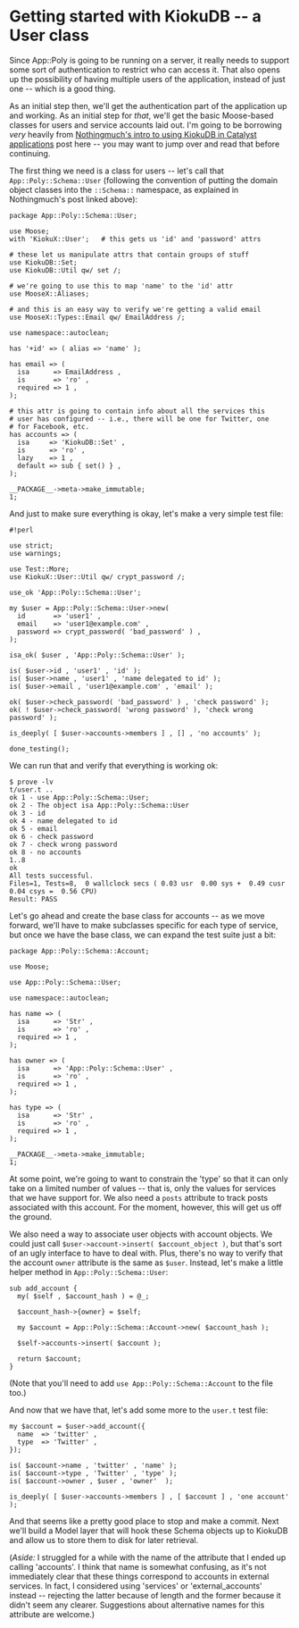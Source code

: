 # Getting started with KiokuDB -- a User class

Since App::Poly is going to be running on a server, it really needs to support some sort of authentication to restrict who can access it. That also opens up the possibility of having multiple users of the application, instead of just one -- which is a good thing.

As an initial step then, we'll get the authentication part of the application up and working. As an initial step for _that_, we'll get the basic Moose-based classes for users and service accounts laid out. I'm going to be borrowing _very_ heavily from [Nothingmuch's intro to using KiokuDB in Catalyst applications][kiokudb-with-cat] post here -- you may want to jump over and read that before continuing.

The first thing we need is a class for users -- let's call that  `App::Poly::Schema::User` (following the convention of putting the domain object classes into the `::Schema::` namespace, as explained in Nothingmuch's post linked above):

    package App::Poly::Schema::User;
    
    use Moose;
    with 'KiokuX::User';   # this gets us 'id' and 'password' attrs
    
    # these let us manipulate attrs that contain groups of stuff
    use KiokuDB::Set;
    use KiokuDB::Util qw/ set /;
    
    # we're going to use this to map 'name' to the 'id' attr
    use MooseX::Aliases;
    
    # and this is an easy way to verify we're getting a valid email
    use MooseX::Types::Email qw/ EmailAddress /;
    
    use namespace::autoclean;
    
    has '+id' => ( alias => 'name' );
    
    has email => (
      isa      => EmailAddress ,
      is       => 'ro' ,
      required => 1 ,
    );
    
    # this attr is going to contain info about all the services this
    # user has configured -- i.e., there will be one for Twitter, one
    # for Facebook, etc. 
    has accounts => (
      isa     => 'KiokuDB::Set' ,
      is      => 'ro' ,
      lazy    => 1 ,
      default => sub { set() } ,
    );
    
    __PACKAGE__->meta->make_immutable;
    1;

And just to make sure everything is okay, let's make a very simple test file: 

    #!perl
    
    use strict;
    use warnings;
    
    use Test::More;
    use KiokuX::User::Util qw/ crypt_password /;
    
    use_ok 'App::Poly::Schema::User';
    
    my $user = App::Poly::Schema::User->new(
      id       => 'user1' ,
      email    => 'user1@example.com' ,
      password => crypt_password( 'bad_password' ) ,
    );
    
    isa_ok( $user , 'App::Poly::Schema::User' );
    
    is( $user->id , 'user1' , 'id' );
    is( $user->name , 'user1' , 'name delegated to id' );
    is( $user->email , 'user1@example.com' , 'email' );
    
    ok( $user->check_password( 'bad_password' ) , 'check password' );
    ok( ! $user->check_password( 'wrong password' ), 'check wrong password' );
    
    is_deeply( [ $user->accounts->members ] , [] , 'no accounts' );
    
    done_testing();

We can run that and verify that everything is working ok:

    $ prove -lv
    t/user.t .. 
    ok 1 - use App::Poly::Schema::User;
    ok 2 - The object isa App::Poly::Schema::User
    ok 3 - id
    ok 4 - name delegated to id
    ok 5 - email
    ok 6 - check password
    ok 7 - check wrong password
    ok 8 - no accounts
    1..8
    ok
    All tests successful.
    Files=1, Tests=8,  0 wallclock secs ( 0.03 usr  0.00 sys +  0.49 cusr  0.04 csys =  0.56 CPU)
    Result: PASS

Let's go ahead and create the base class for accounts -- as we move forward, we'll have to make subclasses specific for each type of service, but once we have the base class, we can expand the test suite just a bit:

    package App::Poly::Schema::Account;
    
    use Moose;
    
    use App::Poly::Schema::User;
    
    use namespace::autoclean;
    
    has name => (
      isa      => 'Str' ,
      is       => 'ro' ,
      required => 1 ,
    );
    
    has owner => (
      isa      => 'App::Poly::Schema::User' ,
      is       => 'ro' ,
      required => 1 ,
    );
    
    has type => (
      isa      => 'Str' ,
      is       => 'ro' ,
      required => 1 ,
    );
    
    __PACKAGE__->meta->make_immutable;
    1;

At some point, we're going to want to constrain the 'type' so that it can only take on a limited number of values -- that is, only the values for services that we have support for. We also need a `posts` attribute to track posts associated with this account. For the moment, however, this will get us off the ground. 

We also need a way to associate user objects with account objects. We could just call `$user->account->insert( $account_object )`, but that's sort of an ugly interface to have to deal with. Plus, there's no way to verify that the account `owner` attribute is the same as `$user`. Instead, let's make a little helper method in `App::Poly::Schema::User`:

    sub add_account {
      my( $self , $account_hash ) = @_;
    
      $account_hash->{owner} = $self;
    
      my $account = App::Poly::Schema::Account->new( $account_hash );
    
      $self->accounts->insert( $account );
    
      return $account;
    }

(Note that you'll need to add `use App::Poly::Schema::Account` to the file too.)

And now that we have that, let's add some more to the `user.t` test file:

    my $account = $user->add_account({
      name  => 'twitter' ,
      type  => 'Twitter' ,
    });
    
    is( $account->name , 'twitter' , 'name' );
    is( $account->type , 'Twitter' , 'type' );
    is( $account->owner , $user , 'owner'  );
    
    is_deeply( [ $user->accounts->members ] , [ $account ] , 'one account' );

And that seems like a pretty good place to stop and make a commit. Next we'll build a Model layer that will hook these Schema objects up to KiokuDB and allow us to store them to disk for later retrieval. 

(*Aside:* I struggled for a while with the name of the attribute that I ended up calling 'accounts'. I think that name is somewhat confusing, as it's not immediately clear that these things correspond to accounts in external services. In fact, I considered using 'services' or 'external_accounts' instead -- rejecting the latter because of length and the former because it didn't seem any clearer. Suggestions about alternative names for this attribute are welcome.)

[kiokudb-with-cat]: http://blog.woobling.org/2009/05/using-kiokudb-in-catalyst-applications.html
